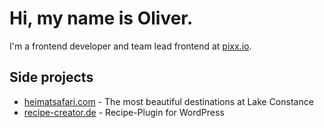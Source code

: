 # Hi, my name is Oliver.

I'm a frontend developer and team lead frontend at [pixx.io](https://pixx.io).

## Side projects

- [heimatsafari.com](https://heimatsafari.com) - The most beautiful destinations at Lake Constance
- [recipe-creator.de](https://recipe-creator.de) - Recipe-Plugin for WordPress
